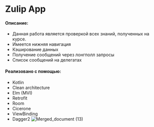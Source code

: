 # Zulip App

#### Описание:

- Данная работа является проверкой всех знаний, полученных на курсе.
- Имеется нижняя навигация
- Кэширование данных
- Получение сообщений через лонгполл запросы
- Список сообщений на делегатах

#### Реализовано с помощью:
- Kotlin
- Clean architecture
- Elm (MVI)
- Retrofit
- Room
- Cicerone
- ViewBinding
- Dagger2
  ![Merged_document (13)](https://github.com/Qowos8/tfs_spring_2024/assets/89923159/1692c28c-c136-4ae7-8f15-cf5181c42c7f)
